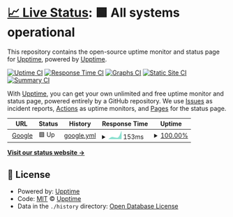 # [📈 Live Status](https://upptime.github.io/upptime): <!--live status--> **🟩 All systems operational**

This repository contains the open-source uptime monitor and status page for [Upptime](https://upptime.js.org), powered by [Upptime](https://github.com/upptime/upptime).

[![Uptime CI](https://github.com/ShreehariVaasishta/test/workflows/Uptime%20CI/badge.svg)](https://github.com/ShreehariVaasishta/test/actions?query=workflow%3A%22Uptime+CI%22)
[![Response Time CI](https://github.com/ShreehariVaasishta/test/workflows/Response%20Time%20CI/badge.svg)](https://github.com/ShreehariVaasishta/test/actions?query=workflow%3A%22Response+Time+CI%22)
[![Graphs CI](https://github.com/ShreehariVaasishta/test/workflows/Graphs%20CI/badge.svg)](https://github.com/ShreehariVaasishta/test/actions?query=workflow%3A%22Graphs+CI%22)
[![Static Site CI](https://github.com/ShreehariVaasishta/test/workflows/Static%20Site%20CI/badge.svg)](https://github.com/ShreehariVaasishta/test/actions?query=workflow%3A%22Static+Site+CI%22)
[![Summary CI](https://github.com/ShreehariVaasishta/test/workflows/Summary%20CI/badge.svg)](https://github.com/ShreehariVaasishta/test/actions?query=workflow%3A%22Summary+CI%22)

With [Upptime](https://upptime.js.org), you can get your own unlimited and free uptime monitor and status page, powered entirely by a GitHub repository. We use [Issues](https://github.com/upptime/upptime/issues) as incident reports, [Actions](https://github.com/ShreehariVaasishta/test/actions) as uptime monitors, and [Pages](https://upptime.github.io/upptime) for the status page.

<!--start: status pages-->
<!-- This summary is generated by Upptime (https://github.com/upptime/upptime) -->
<!-- Do not edit this manually, your changes will be overwritten -->
<!-- prettier-ignore -->
| URL | Status | History | Response Time | Uptime |
| --- | ------ | ------- | ------------- | ------ |
| <img alt="" src="https://favicons.githubusercontent.com/www.google.com" height="13"> [Google](https://www.google.com) | 🟩 Up | [google.yml](https://github.com/ShreehariVaasishta/test/commits/HEAD/history/google.yml) | <details><summary><img alt="Response time graph" src="./graphs/google/response-time-week.png" height="20"> 153ms</summary><br><a href="https://ShreehariVaasishta.github.io/test/history/google"><img alt="Response time 153" src="https://img.shields.io/endpoint?url=https%3A%2F%2Fraw.githubusercontent.com%2FShreehariVaasishta%2Ftest%2FHEAD%2Fapi%2Fgoogle%2Fresponse-time.json"></a><br><a href="https://ShreehariVaasishta.github.io/test/history/google"><img alt="24-hour response time 371" src="https://img.shields.io/endpoint?url=https%3A%2F%2Fraw.githubusercontent.com%2FShreehariVaasishta%2Ftest%2FHEAD%2Fapi%2Fgoogle%2Fresponse-time-day.json"></a><br><a href="https://ShreehariVaasishta.github.io/test/history/google"><img alt="7-day response time 153" src="https://img.shields.io/endpoint?url=https%3A%2F%2Fraw.githubusercontent.com%2FShreehariVaasishta%2Ftest%2FHEAD%2Fapi%2Fgoogle%2Fresponse-time-week.json"></a><br><a href="https://ShreehariVaasishta.github.io/test/history/google"><img alt="30-day response time 153" src="https://img.shields.io/endpoint?url=https%3A%2F%2Fraw.githubusercontent.com%2FShreehariVaasishta%2Ftest%2FHEAD%2Fapi%2Fgoogle%2Fresponse-time-month.json"></a><br><a href="https://ShreehariVaasishta.github.io/test/history/google"><img alt="1-year response time 153" src="https://img.shields.io/endpoint?url=https%3A%2F%2Fraw.githubusercontent.com%2FShreehariVaasishta%2Ftest%2FHEAD%2Fapi%2Fgoogle%2Fresponse-time-year.json"></a></details> | <details><summary><a href="https://ShreehariVaasishta.github.io/test/history/google">100.00%</a></summary><a href="https://ShreehariVaasishta.github.io/test/history/google"><img alt="All-time uptime 100.00%" src="https://img.shields.io/endpoint?url=https%3A%2F%2Fraw.githubusercontent.com%2FShreehariVaasishta%2Ftest%2FHEAD%2Fapi%2Fgoogle%2Fuptime.json"></a><br><a href="https://ShreehariVaasishta.github.io/test/history/google"><img alt="24-hour uptime 100.00%" src="https://img.shields.io/endpoint?url=https%3A%2F%2Fraw.githubusercontent.com%2FShreehariVaasishta%2Ftest%2FHEAD%2Fapi%2Fgoogle%2Fuptime-day.json"></a><br><a href="https://ShreehariVaasishta.github.io/test/history/google"><img alt="7-day uptime 100.00%" src="https://img.shields.io/endpoint?url=https%3A%2F%2Fraw.githubusercontent.com%2FShreehariVaasishta%2Ftest%2FHEAD%2Fapi%2Fgoogle%2Fuptime-week.json"></a><br><a href="https://ShreehariVaasishta.github.io/test/history/google"><img alt="30-day uptime 100.00%" src="https://img.shields.io/endpoint?url=https%3A%2F%2Fraw.githubusercontent.com%2FShreehariVaasishta%2Ftest%2FHEAD%2Fapi%2Fgoogle%2Fuptime-month.json"></a><br><a href="https://ShreehariVaasishta.github.io/test/history/google"><img alt="1-year uptime 100.00%" src="https://img.shields.io/endpoint?url=https%3A%2F%2Fraw.githubusercontent.com%2FShreehariVaasishta%2Ftest%2FHEAD%2Fapi%2Fgoogle%2Fuptime-year.json"></a></details>

<!--end: status pages-->

[**Visit our status website →**](https://upptime.github.io/upptime)

## 📄 License

- Powered by: [Upptime](https://github.com/upptime/upptime)
- Code: [MIT](./LICENSE) © [Upptime](https://upptime.js.org)
- Data in the `./history` directory: [Open Database License](https://opendatacommons.org/licenses/odbl/1-0/)
